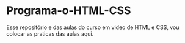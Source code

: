 # Programa-o-HTML-CSS
Esse repositório e das aulas do curso em video de HTML e CSS, vou colocar as praticas das aulas aqui.
